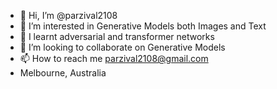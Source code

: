 - 👋 Hi, I’m @parzival2108
- 👀 I’m interested in Generative Models both Images and Text
- 🌱 I learnt adversarial and transformer networks
- 💞️ I’m looking to collaborate on Generative Models
- 📫 How to reach me parzival2108@gmail.com
- Melbourne, Australia

<!---
parzival2108/parzival2108 is a ✨ special ✨ repository because its `README.md` (this file) appears on your GitHub profile.
You can click the Preview link to take a look at your changes.
--->
